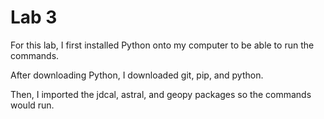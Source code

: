# Lab 3

For this lab, I first installed Python onto my computer to be able to run the commands. 

After downloading Python, I downloaded git, pip, and python. 

Then, I imported the jdcal, astral, and geopy packages so the commands would run. 



